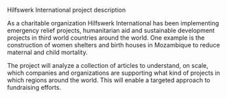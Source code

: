 Hilfswerk International project description

As a charitable organization Hilfswerk International has been implementing emergency relief projects, humanitarian aid and sustainable development projects in third world countries around the world. One example is the construction of women shelters and birth houses in Mozambique to reduce maternal and child mortality.

The project will analyze a collection of articles to understand, on scale, which companies and organizations are supporting what kind of projects in which regions around the world. This will enable a targeted approach to fundraising efforts. 
